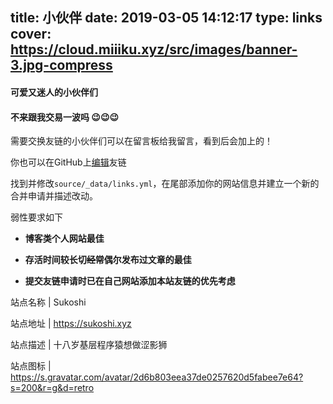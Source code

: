 title: 小伙伴
date: 2019-03-05 14:12:17
type: links
cover: https://cloud.miiiku.xyz/src/images/banner-3.jpg-compress
---

#### 可爱又迷人的小伙伴们

#### 不来跟我交易一波吗 😉😉😉

需要交换友链的小伙伴们可以在留言板给我留言，看到后会加上的！

你也可以在GitHub上[编辑](https://github.com/miiiku/hexo-blog/blob/master/source/_data/links.yml)友链

找到并修改`source/_data/links.yml`，在尾部添加你的网站信息并建立一个新的合并申请并描述改动。

弱性要求如下

- **博客类个人网站最佳**

- **存活时间较长切~~经常~~偶尔发布过文章的最佳**

- **提交友链申请时已在自己网站添加本站友链的优先考虑**

站点名称 | Sukoshi 

站点地址 | https://sukoshi.xyz

站点描述 | 十八岁基层程序猿想做涩影狮 

站点图标 | https://s.gravatar.com/avatar/2d6b803eea37de0257620d5fabee7e64?s=200&r=g&d=retro
